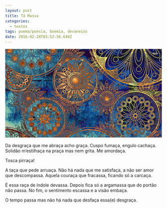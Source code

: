 ```yaml
---
layout: post
title: Tá Massa
categories:
  - textos
tags: poema/poesia, boemia, devaneios
date: 2016-02-28T03:52:56.640Z
---
```

![](/images/uploads/1_mvy78k8643gx6yfgq34urg.jpeg)

Da desgraça que me abraça acho graça. Cuspo fumaça, engulo cachaça. Solidão m’estilhaça na praça mas nem grita. Me amordaça.


Tosca pirraça!


A taça que pede arruaça. Não há nada que me satisfaça, a não ser amor que descompassa. Aquela couraça que fracassa, ficando só a carcaça.


É essa raça de índole devassa. Depois fica só a argamassa que do portão não passa. No fim, o sentimento escassa e a visão embaça.


O tempo passa mas não há nada que desfaça essa(e) desgraça.